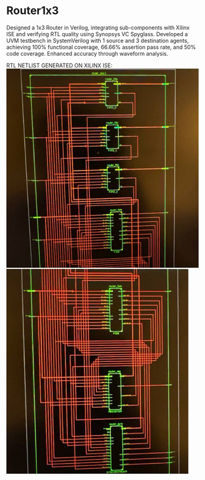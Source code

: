 # Router1x3
Designed a 1x3 Router in Verilog, integrating sub-components with Xilinx ISE and verifying RTL quality using Synopsys VC Spyglass. Developed a UVM testbench in SystemVerilog with 1 source and 3 destination agents, achieving 100% functional coverage, 66.66% assertion pass rate, and 50% code coverage. Enhanced accuracy through waveform analysis.


RTL NETLIST GENERATED ON XILINX ISE:
![Router1x3 rtl simulation netlist](router_rtl_simulation_netlist_images/image1.png)
![Router1x3 rtl simulation netlist](router_rtl_simulation_netlist_images/image2.png)
